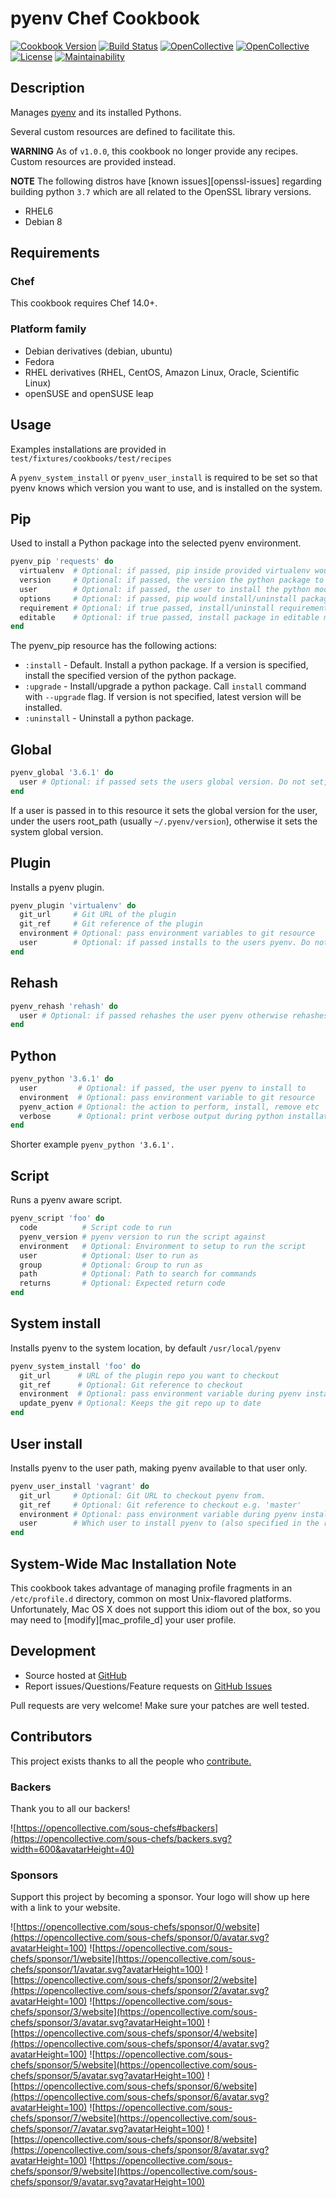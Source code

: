 # pyenv Chef Cookbook

[![Cookbook Version](https://img.shields.io/cookbook/v/pyenv.svg)](https://supermarket.chef.io/cookbooks/pyenv)
[![Build Status](https://img.shields.io/circleci/project/github/sous-chefs/pyenv/master.svg)](https://circleci.com/gh/sous-chefs/pyenv)
[![OpenCollective](https://opencollective.com/sous-chefs/backers/badge.svg)](#backers)
[![OpenCollective](https://opencollective.com/sous-chefs/sponsors/badge.svg)](#sponsors)
[![License](https://img.shields.io/badge/License-Apache%202.0-green.svg)](https://opensource.org/licenses/Apache-2.0)
[![Maintainability](https://api.codeclimate.com/v1/badges/693934e931aa1c52bfa0/maintainability)](https://codeclimate.com/github/sous-chefs/pyenv/maintainability)

## Description

Manages [pyenv][pyenv] and its installed Pythons.

Several custom resources are defined to facilitate this.

**WARNING** As of `v1.0.0`, this cookbook no longer provide any recipes. Custom resources are provided instead.

**NOTE** The following distros have [known issues][openssl-issues] regarding building python `3.7` which are all related to the OpenSSL library versions.

* RHEL6
* Debian 8

[openssl-issue]: https://github.com/pyenv/pyenv/wiki/Common-build-problems#error-the-python-ssl-extension-was-not-compiled-missing-the-openssl-lib

## Requirements

### Chef

This cookbook requires Chef 14.0+.

### Platform family

* Debian derivatives (debian, ubuntu)
* Fedora
* RHEL derivatives (RHEL, CentOS, Amazon Linux, Oracle, Scientific Linux)
* openSUSE and openSUSE leap

## Usage

Examples installations are provided in `test/fixtures/cookbooks/test/recipes`

A `pyenv_system_install` or `pyenv_user_install` is required to be set so that pyenv knows which version you want to use, and is installed on the system.

## Pip

Used to install a Python package into the selected pyenv environment.

```ruby
pyenv_pip 'requests' do
  virtualenv  # Optional: if passed, pip inside provided virtualenv would be used (by default system's pip)
  version     # Optional: if passed, the version the python package to install
  user        # Optional: if passed, the user to install the python module for
  options     # Optional: if passed, pip would install/uninstall packages with given options
  requirement # Optional: if true passed, install/uninstall requirements file passed with name property
  editable    # Optional: if true passed, install package in editable mode
end
```

The pyenv_pip resource has the following actions:

* `:install` - Default. Install a python package. If a version is specified, install the specified version of the python package.
* `:upgrade` - Install/upgrade a python package. Call `install` command with `--upgrade` flag. If version is not specified, latest version will be installed.
* `:uninstall` - Uninstall a python package.

## Global

```ruby
pyenv_global '3.6.1' do
  user # Optional: if passed sets the users global version. Do not set, to set the systems global version
end
```

If a user is passed in to this resource it sets the global version for the user, under the users root_path (usually `~/.pyenv/version`), otherwise it sets the system global version.

## Plugin

Installs a pyenv plugin.

```ruby
pyenv_plugin 'virtualenv' do
  git_url     # Git URL of the plugin
  git_ref     # Git reference of the plugin
  environment # Optional: pass environment variables to git resource
  user        # Optional: if passed installs to the users pyenv. Do not set, to set installs to the system pyenv.
end
```

## Rehash

```ruby
pyenv_rehash 'rehash' do
  user # Optional: if passed rehashes the user pyenv otherwise rehashes the system pyenv
end
```

## Python

```ruby
pyenv_python '3.6.1' do
  user         # Optional: if passed, the user pyenv to install to
  environment  # Optional: pass environment variable to git resource
  pyenv_action # Optional: the action to perform, install, remove etc
  verbose      # Optional: print verbose output during python installation
end
```

Shorter example `pyenv_python '3.6.1'.`

## Script

Runs a pyenv aware script.

```ruby
pyenv_script 'foo' do
  code          # Script code to run
  pyenv_version # pyenv version to run the script against
  environment   # Optional: Environment to setup to run the script
  user          # Optional: User to run as
  group         # Optional: Group to run as
  path          # Optional: Path to search for commands
  returns       # Optional: Expected return code
end
```

## System install

Installs pyenv to the system location, by default `/usr/local/pyenv`

```ruby
pyenv_system_install 'foo' do
  git_url      # URL of the plugin repo you want to checkout
  git_ref      # Optional: Git reference to checkout
  environment  # Optional: pass environment variable during pyenv installation
  update_pyenv # Optional: Keeps the git repo up to date
end
```

## User install

Installs pyenv to the user path, making pyenv available to that user only.

```ruby
pyenv_user_install 'vagrant' do
  git_url     # Optional: Git URL to checkout pyenv from.
  git_ref     # Optional: Git reference to checkout e.g. 'master'
  environment # Optional: pass environment variable during pyenv installation
  user        # Which user to install pyenv to (also specified in the resources name above)
end
```

## System-Wide Mac Installation Note

This cookbook takes advantage of managing profile fragments in an
`/etc/profile.d` directory, common on most Unix-flavored platforms.
Unfortunately, Mac OS X does not support this idiom out of the box,
so you may need to [modify][mac_profile_d] your user profile.

## Development

* Source hosted at [GitHub](https://github.com/sous-chefs/pyenv)
* Report issues/Questions/Feature requests on [GitHub Issues](https://github.com/sous-chefs/pyenv)

Pull requests are very welcome! Make sure your patches are well tested.

## Contributors

This project exists thanks to all the people who [contribute.](https://opencollective.com/sous-chefs/contributors.svg?width=890&button=false)

### Backers

Thank you to all our backers!

![https://opencollective.com/sous-chefs#backers](https://opencollective.com/sous-chefs/backers.svg?width=600&avatarHeight=40)

### Sponsors

Support this project by becoming a sponsor. Your logo will show up here with a link to your website.

![https://opencollective.com/sous-chefs/sponsor/0/website](https://opencollective.com/sous-chefs/sponsor/0/avatar.svg?avatarHeight=100)
![https://opencollective.com/sous-chefs/sponsor/1/website](https://opencollective.com/sous-chefs/sponsor/1/avatar.svg?avatarHeight=100)
![https://opencollective.com/sous-chefs/sponsor/2/website](https://opencollective.com/sous-chefs/sponsor/2/avatar.svg?avatarHeight=100)
![https://opencollective.com/sous-chefs/sponsor/3/website](https://opencollective.com/sous-chefs/sponsor/3/avatar.svg?avatarHeight=100)
![https://opencollective.com/sous-chefs/sponsor/4/website](https://opencollective.com/sous-chefs/sponsor/4/avatar.svg?avatarHeight=100)
![https://opencollective.com/sous-chefs/sponsor/5/website](https://opencollective.com/sous-chefs/sponsor/5/avatar.svg?avatarHeight=100)
![https://opencollective.com/sous-chefs/sponsor/6/website](https://opencollective.com/sous-chefs/sponsor/6/avatar.svg?avatarHeight=100)
![https://opencollective.com/sous-chefs/sponsor/7/website](https://opencollective.com/sous-chefs/sponsor/7/avatar.svg?avatarHeight=100)
![https://opencollective.com/sous-chefs/sponsor/8/website](https://opencollective.com/sous-chefs/sponsor/8/avatar.svg?avatarHeight=100)
![https://opencollective.com/sous-chefs/sponsor/9/website](https://opencollective.com/sous-chefs/sponsor/9/avatar.svg?avatarHeight=100)

[pyenv]: https://github.com/pyenv/pyenv
